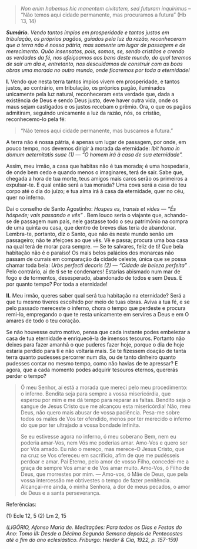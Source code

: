 > *Non enim habemus hic manentem civitatem, sed futuram inquirimus* – “Não temos aqui cidade permanente, mas procuramos a futura” (Hb 13, 14)

***Sumário.** Vendo tantos ímpios em prosperidade e tantos justos em tribulação, os próprios pagãos, guiados pela luz da razão, reconheceram que a terra não é nossa pátria, mas somente um lugar de passagem e de merecimento. Quão insensatos, pois, somos, se, sendo cristãos e crendo as verdades da fé, nos afeiçoamos aos bens deste mundo, do qual teremos de sair um dia e, entretanto, nos descuidamos de construir com as boas obras uma morada no outro mundo, onde ficaremos por toda a eternidade!*

**I.** Vendo que nesta terra tantos ímpios vivem em prosperidade, e tantos justos, ao contrário, em tribulação, os próprios pagão, iluminados unicamente pela luz natural, reconheceram esta verdade que, dada a existência de Deus e sendo Deus justo, deve haver outra vida, onde os maus sejam castigados e os justos recebam o prêmio. Ora, o que os pagãos admitiram, seguindo unicamente a luz da razão, nós, os cristão, reconhecemo-lo pela fé:

> “Não temos aqui cidade permanente, mas buscamos a futura.”

A terra não é nossa pátria, é apenas um lugar de passagem, por onde, em pouco tempo, nos devemos dirigir à morada da eternidade: *Ibit homo in domum aeternitatis suae (1) — “O homem irá à casa de sua eternidade”.*

Assim, meu irmão, a casa que habitas não é tua morada; é uma hospedaria, de onde bem cedo e quando menos o imaginares, terá de sair. Sabe que, chegada a hora de tua morte, teus amigos mais caros serão os primeiros a expulsar-te. E qual então será a tua morada? Uma cova será a casa de teu corpo até o dia do juízo; e tua alma irá à casa da eternidade, quer no céu, quer no inferno.

Daí o conselho de Santo Agostinho: *Hospes es, transis et vides — “És hóspede; vais passando e vês”* . Bem louco seria o viajante que, achando-se de passagem num país, nele gastasse todo o seu patrimônio na compra de uma quinta ou casa, que dentro de breves dias teria de abandonar. Lembra-te, portanto, diz o Santo, que não és neste mundo senão um passageiro; não te afeiçoes ao que vês. Vê e passa; procura uma boa casa na qual terá de morar para sempre. — Se te salvares, feliz de ti! Que bela habitação não é o paraíso! Os mais belos palácios dos monarcas não passam de currais em comparação da cidade celeste, única que se possa chamar toda bela: *Urbs perfecti decoris (2) — “Cidade de beleza perfeita”* . Pelo contrário, ai de ti se te condenares! Estarias abismado num mar de fogo e de tormentos, desesperado, abandonado de todos e sem Deus. E por quanto tempo? Por toda a eternidade!

**II.** Meu irmão, queres saber qual será tua habitação na eternidade? Será a que tu mesmo tiveres escolhido por meio de tuas obras. Aviva a tua fé, e se pelo passado mereceste o inferno, chora o tempo que perdeste e procura remi-lo, empregando o que te resta unicamente em servires a Deus e em O amares de todo o teu coração.

Se não houvesse outro motivo, pensa que cada instante podes embelezar a casa de tua eternidade e enriquecê-la de imensos tesouros. Portanto não deixes para fazer amanhã o que puderes fazer hoje, porque o dia de hoje estaria perdido para ti e não voltaria mais. Se te fizessem doação de tanta terra quanto pudesses percorrer num dia, ou de tanto dinheiro quanto pudesses contar no mesmo tempo, como não havias de te apressar? E agora, que a cada momento podes adquirir tesouros eternos, quererás perder o tempo?

> Ó meu Senhor, aí está a morada que mereci pelo meu procedimento: o inferno. Bendita seja para sempre a vossa misericórdia, que esperou por mim e me dá tempo para reparar as faltas. Bendito seja o sangue de Jesus Cristo que me alcançou esta misericórdia! Não, meu Deus, não quero mais abusar de vossa paciência. Pesa-me sobre todos os males de Vos ter ofendido, menos por ter merecido o inferno do que por ter ultrajado a vossa bondade infinita.
>
> Se eu estivesse agora no inferno, ó meu soberano Bem, nem eu poderia amar-Vos, nem Vós me poderias amar. Amo-Vos e quero ser por Vós amado. Eu não o mereço, mas merece-O Jesus Cristo, que na cruz se Vos ofereceu em sacrifício, afim de que me pudésseis perdoar e amar. Pai Eterno, pelo amor de vosso Filho, concedei-me a graça de sempre Vos amar e de Vos amar muito. Amo-Vos, ó Filho de Deus, que morrestes por mim. — Amo-vos, ó Mãe de Deus, que pela vossa intercessão me obtivestes o tempo de fazer penitência. Alcançai-me ainda, ó minha Senhora, a dor de meus pecados, o amor de Deus e a santa perseverança.

Referências:

\(1\) Ecle 12, 5 (2) Lm 2, 15

*(LIGÓRIO, Afonso Maria de. Meditações: Para todos os Dias e Festas do Ano: Tomo III: Desde a Décima Segunda Semana depois de Pentecostes até o fim do ano eclesiástico. Friburgo: Herder & Cia, 1922, p. 157-159)*

